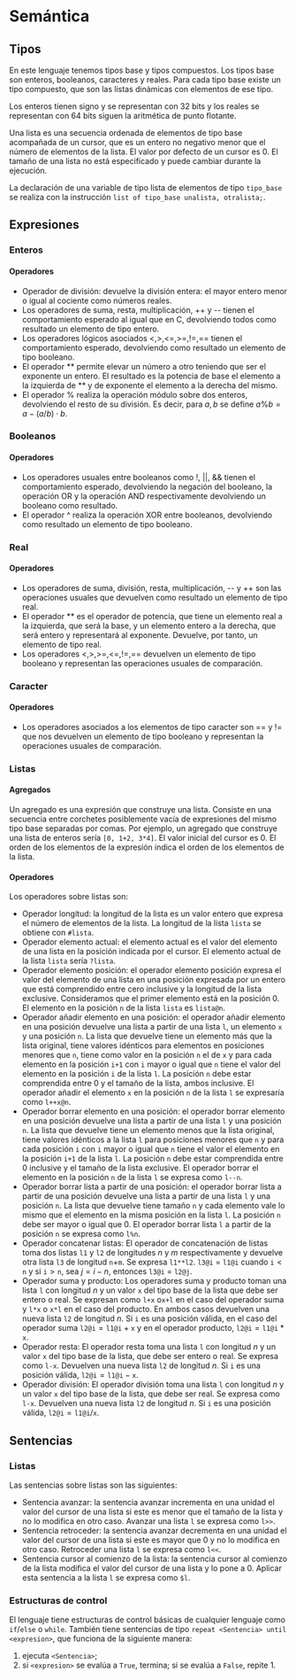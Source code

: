 # Semántica
## Tipos

En este lenguaje tenemos tipos base y tipos compuestos. Los tipos base son enteros, booleanos, caracteres y reales. Para cada tipo base existe un tipo compuesto, que son las listas dinámicas con elementos de ese tipo.

Los enteros tienen signo y se representan con 32 bits y los reales se representan con 64 bits siguen la aritmética de punto flotante.

Una lista es una secuencia ordenada de elementos de tipo base acompañada de un cursor, que es un entero no negativo menor que el número de elementos de la lista. El valor por defecto de un cursor es 0. El tamaño de una lista no está especificado y puede cambiar durante la ejecución.

La declaración de una variable de tipo lista de elementos de tipo `tipo_base` se realiza con la instrucción `list of tipo_base unalista, otralista;`.

## Expresiones

### Enteros

#### Operadores

- Operador de división: devuelve la división entera: el mayor entero menor o igual al cociente como números reales.
- Los operadores de suma, resta, multiplicación, ++ y -- tienen el comportamiento esperado al igual que en C, devolviendo todos como resultado un elemento de tipo entero.
- Los operadores lógicos asociados <,>,<=,>=,!=,== tienen el comportamiento esperado, devolviendo como resultado un elemento de tipo booleano.
- El operador ** permite elevar un número a otro teniendo que ser el exponente un entero. El resultado es la potencia de base el elemento a la izquierda de ** y de exponente el elemento a la derecha del mismo.
- El operador \% realiza la operación módulo sobre dos enteros, devolviendo el resto de su división. Es decir, para $a,b$ se define $a \% b = a - (a/b) \cdot b$.

### Booleanos

#### Operadores

- Los operadores usuales entre booleanos como !, ||, \&\& tienen el comportamiento esperado, devolviendo la negación del booleano, la operación OR y la operación AND respectivamente devolviendo un booleano como resultado.
- El operador ^ realiza la operación XOR entre booleanos, devolviendo como resultado un elemento de tipo booleano.

### Real

#### Operadores

- Los operadores de suma, división, resta, multiplicación, -- y ++ son las operaciones usuales que devuelven como resultado un elemento de tipo real.
- El operador ** es el operador de potencia, que tiene un elemento real a la izquierda, que será la base, y un elemento entero a la derecha, que será entero y representará al exponente. Devuelve, por tanto, un elemento de tipo real.
- Los operadores <,>,>=,<=,!=,== devuelven un elemento de tipo booleano y representan las operaciones usuales de comparación.

### Caracter

#### Operadores

- Los operadores asociados a los elementos de tipo caracter son == y != que nos devuelven un elemento de tipo booleano y representan la operaciones usuales de comparación.

### Listas

#### Agregados

Un agregado es una expresión que construye una lista. Consiste en una secuencia entre corchetes posiblemente vacía de expresiones del mismo tipo base separadas por comas. Por ejemplo, un agregado que construye una lista de enteros sería `[0, 1+2, 3*4]`. El valor inicial del cursor es 0. El orden de los elementos de la expresión indica el orden de los elementos de la lista.

#### Operadores

Los operadores sobre listas son:

- Operador longitud: la longitud de la lista es un valor entero que expresa el número de elementos de la lista. La longitud de la lista `lista` se obtiene con `#lista`.
- Operador elemento actual: el elemento actual es el valor del elemento de una lista en la posición indicada por el cursor. El elemento actual de la lista `lista` sería `?lista`.
- Operador elemento posición: el operador elemento posición expresa el valor del elemento de una lista en una posición expresada por un entero que está comprendido entre cero inclusive y la longitud de la lista exclusive. Consideramos que el primer elemento está en la posición 0. El elemento en la posición `n` de la lista `lista` es `lista@n`.
- Operador añadir elemento en una posición: el operador añadir elemento en una posición devuelve una lista a partir de una lista `l`, un elemento `x` y una posición `n`. La lista que devuelve tiene un elemento más que la lista original, tiene valores idénticos para elementos en posiciones menores que `n`, tiene como valor en la posición `n` el de `x` y para cada elemento en la posición `i+1` con `i` mayor o igual que `n` tiene el valor del elemento en la posición `i` de la lista `l`. La posición `n` debe estar comprendida entre 0 y el tamaño de la lista, ambos inclusive. El operador añadir el elemento `x` en la posición `n` de la lista `l` se expresaría como `l++x@n`.
- Operador borrar elemento en una posición: el operador borrar elemento en una posición devuelve una lista a partir de una lista `l` y una posición `n`. La lista que devuelve tiene un elemento menos que la lista original, tiene valores idénticos a la lista `l` para posiciones menores que `n` y para cada posición `i` con `i` mayor o igual que `n` tiene el valor el elemento en la posición `i+1` de la lista `l`. La posición `n` debe estar comprendida entre 0 inclusive y el tamaño de la lista exclusive. El operador borrar el elemento en la posición `n` de la lista `l` se expresa como `l--n`.
- Operador borrar lista a partir de una posición: el operador borrar lista a partir de una posición devuelve una lista a partir de una lista `l` y una posición `n`. La lista que devuelve tiene tamaño `n` y cada elemento vale lo mismo que el elemento en la misma posición en la lista `l`. La posición `n` debe ser mayor o igual que 0. El operador borrar lista `l` a partir de la posición `n` se expresa como `l%n`.
- Operador concatenar listas: El operador de concatenación de listas toma dos listas `l1` y `l2` de longitudes $n$ y $m$ respectivamente y devuelve otra lista `l3` de longitud `n`+`m`. Se expresa `l1**l2`. `l3@i` = `l1@i` cuando $\texttt{i} < \texttt{n}$ y si $\texttt{i} > \texttt{n}$, sea $j = i - n$, entonces `l3@i` = `l2@j`.
- Operador suma y producto: Los operadores suma y producto toman una lista `l` con longitud $n$ y un valor `x` del tipo base de la lista que debe ser entero o real. Se expresan como `l+x` o`x+l` en el caso del operador suma y `l*x` o `x*l` en el caso del producto. En ambos casos devuelven una nueva lista `l2` de longitud $n$. Si `i` es una posición válida,
en el caso del operador suma $\texttt{l2@i} = \texttt{l1@i} + \texttt{x}$ y en el operador producto, $\texttt{l2@i} = \texttt{l1@i}*\texttt{x}$.
- Operador resta: El operador resta toma una lista `l` con longitud $n$ y un valor `x` del tipo base de la lista, que debe ser entero o real. Se expresa como `l-x`. Devuelven una nueva lista `l2` de longitud $n$. Si `i` es una posición válida, $\texttt{l2@i} = \texttt{l1@i} - \texttt{x}$.
- Operador división: El operador división toma una lista `l` con longitud $n$ y un valor `x` del tipo base de la lista, que debe ser real. Se expresa como `l-x`. Devuelven una nueva lista `l2` de longitud $n$. Si `i` es una posición válida, $\texttt{l2@i} = \texttt{l1@i}/\texttt{x}$.


## Sentencias

### Listas

Las sentencias sobre listas son las siguientes:

- Sentencia avanzar: la sentencia avanzar incrementa en una unidad el valor del cursor de una lista si este es menor que el tamaño de la lista y no lo modifica en otro caso. Avanzar una lista `l` se expresa como `l>>`.
- Sentencia retroceder: la sentencia avanzar decrementa en una unidad el valor del cursor de una lista si este es mayor que 0 y no lo modifica en otro caso. Retroceder una lista `l` se expresa como `l<<`.
- Sentencia cursor al comienzo de la lista: la sentencia cursor al comienzo de la lista modifica el valor del cursor de una lista y lo pone a 0. Aplicar esta sentencia a la lista `l` se expresa como `$l`.

### Estructuras de control

El lenguaje tiene estructuras de control básicas de cualquier lenguaje como `if`/`else` o `while`. También tiene sentencias de tipo `repeat <Sentencia> until <expresion>`, que funciona de la siguiente manera:

1. ejecuta `<Sentencia>`;
2. si `<expresion>` se evalúa a `True`, termina; si se evalúa a `False`, repite 1.
